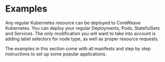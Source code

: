 # Examples

Any regular Kubernetes resource can be deployed to CoreWeave Kubernetes. You can deploy your regular Deployments, Pods, StatefulSets and Services. The only modification you will want to take into account is adding label selectors for node type, as well as proper resource requests.

The examples in this section come with all manifests and step by step instructions to set up some popular applications.
